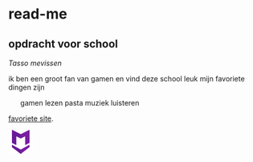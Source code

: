 # read-me
## opdracht voor school
_Tasso mevissen_

ik ben een groot fan van gamen en vind deze school leuk
mijn favoriete dingen zijn
<ul>
 <il>gamen</il>
<il>lezen</il>
<il>pasta</il>
<il>muziek luisteren</il>
 </ul>
 
[favoriete site](https://www.youtube.com/).

![alt text](https://github.com/adam-p/markdown-here/raw/master/src/common/images/icon48.png "Logo Title Text 1")
